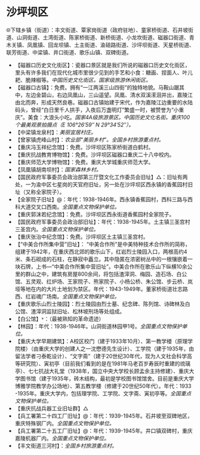 # 沙坪坝区  
🌐下辖乡镇（街道）：丰文街道、覃家岗街道（政府驻地）、童家桥街道、石井坡街道、山洞街道、土湾街道、陈家桥街道、新桥街道、小龙坎街道、磁器口街道、青木关镇、凤凰镇、回龙坝镇、土主街道、渝碚路街道、沙坪坝街道、天星桥街道、联芳街道、中梁镇、井口街道、歌乐山镇、双碑街道。  
  
* 【磁器口历史文化街区】：瓷器口景区就是我们所说的磁器口历史文化街区，里头有许多我们在现代化城市里很少见到的手艺和小食：糖画、捏面人、叶儿耙、脆辣椒等。*中国历史文化街区。国家级旅游休闲街区。*
* 【磁器口古镇】：免费。拥有“一江两溪三山四街”的独特地貌。马鞍山踞其中，左边金碧山，右边凤凰山，三山遥望。凤凰、清水双溪潆洄并出，嘉陵江由北而奔，形成天然良巷。磁器口古镇始建于宋代，作为嘉陵江边重要的水陆码头，曾经“白日里千人拱手，入夜后万盏明灯”繁盛一时，被赞誉为“小重庆”。美食：大浪头小吃。*国家4A级旅游景区。中国历史文化名街。重庆100个最美观景拍摄点（E 106°26′59″ N 29°34′52″）。*
* 【中梁镇龙泉村】：*美丽宜居村庄。*
* 【曾家镇虎峰山村】：*农业部“美丽乡村”。全国乡村旅游重点村。*
* 【重庆冯玉祥纪念馆】：免费。沙坪坝区陈家桥街道白鹤村。
* 【重庆抗战教育博物馆】：免费。沙坪坝区磁器口重庆二十八中校内。
* 【重庆师范大学博物馆】：免费。重庆大学城重庆师范大学。
* 【凤凰镇胡南坝村】：*国家森林乡村。*
* 【国民政府军事委员会政治部第三厅暨文化工作委员会旧址】△：旧址有两处，一为渝中区七星岗的天官府旧址，另一处在沙坪坝区西永镇的香蕉园村旧址（又称全家院子）。
* 【全家院子旧址】@：年代：1938-1946年。西永镇香蕉园村，西科三路与西科大道交叉口西南。*全国重点文物保护单位。*
* 【重庆郭沫若纪念馆】：免费。沙坪坝区西永街道香蕉园村全家院子。
* 【国民政府军事委员会政治部旧址】：年代：1938-1945年。土主镇三圣宫村三圣宫内。*全国重点文物保护单位。*
* 【重庆张治中纪念馆】：免费。沙坪坝区土主镇三圣宫村。
* 【“中美合作所集中营”旧址】： “中美合作所”是中美特种技术合作所的简称，组建于1942年，在重庆西北郊的歌乐山下，红岩烈士陵园入口，两根高约4米、条石砌成的石柱，在静寂中矗立。其中隐匿在浓密树丛中的一根镶嵌着一块石牌，上书—“中美合作所集中营旧址”。中美合作所在歌乐山下纵横10余公里的群山之中，建筑有房屋800余间，将包括渣滓洞、梅园、造石场、白公馆、五灵观、红炉场、王家院子、熊家院子、小杨公桥、朱公馆、步云桥、岚垭等地在内的大片土地划为禁区。年代：1943-1949年。董家桥街道壮志路西、红岩魂广场南。*全国重点文物保护单位。*
* 【重庆歌乐山烈士陵园】：烈士陵园由烈士墓、纪念碑、陈列馆、诗碑林及白公馆、渣滓洞监狱旧址、松林坡刑场等处组成。
* 【白公馆】`*`：（最被熟知的革命遗迹）
* 【林园】：年代：1938-1946年。山洞街道林园甲1号。*全国重点文物保护单位。*
* 【重庆大学早期建筑】：A校区校门（建于1933年10月）、第一教学楼（原理学院楼）（由重庆大学的创建人之一沈懋德先生设计）、工学院（建于1935年，由留法学者刁泰乾设计）、“文字斋”（建于20世纪30年代，现为人文社会科学高等研究院）、寅初亭（目前我们看到的是在1981年马老百岁寿辰时重建的琉璃亭）、七七抗战大礼堂（1938年，国立中央大学校长顾孟余主持修建）、重庆大学图书馆（建于1935年，砖木结构，最初是学校图书馆馆舍。目前是重庆大学博雅学院教学办公场地）、第五教学楼（修建于20世纪50年代）。年代：1933 -1935年。重庆大学内，包括理学院、工学院、文字斋、寅初亭等。*全国重点文物保护单位。*
* 【重庆抗战兵器工业旧址群】△
* 【兵工署第二十四工厂旧址】@：年代：1939-1945年。石井坡至双碑地区，重庆特殊钢厂内。*全国重点文物保护单位。*
* 【兵工署第二十五工厂旧址】@：年代：1939-1945年。井口镇双碑村，重庆嘉陵机器厂内。*全国重点文物保护单位。*
* 【丰文街道三河村】：*全国乡村旅游重点村。*  